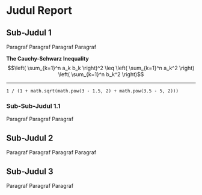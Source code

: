 # Judul Report

## Sub-Judul 1

Paragraf
Paragraf
Paragraf
Paragraf

**The Cauchy-Schwarz Inequality**
$$\left( \sum_{k=1}^n a_k b_k \right)^2 \leq \left( \sum_{k=1}^n a_k^2 \right) \left( \sum_{k=1}^n b_k^2 \right)$$

***

`
1 / (1 + math.sqrt(math.pow(3 - 1.5, 2) + math.pow(3.5 - 5, 2)))
`


### Sub-Sub-Judul 1.1

Paragraf
Paragraf
Paragraf

## Sub-Judul 2

Paragraf
Paragraf
Paragraf
Paragraf

## Sub-Judul 3

Paragraf
Paragraf
Paragraf